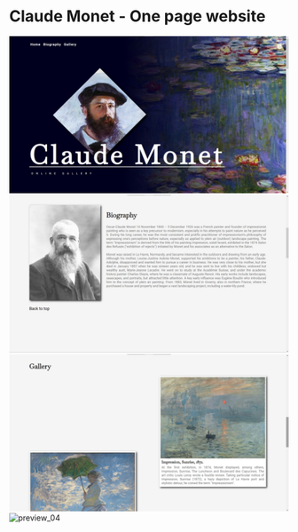 # Claude Monet - One page website

![preview_01](preview/preview_01.jpg)
![preview_02](preview/preview_02.jpg)
![preview_03](preview/preview_03.jpg)
![preview_04](preview/preview_04.jpg)
